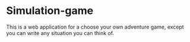 # Simulation-game
This is a web application for a choose your own adventure game, except you can write any situation you can think of.
